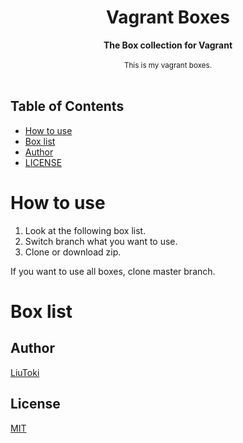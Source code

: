 <h1 align="center">Vagrant Boxes</h1>

<div align="center">
    <strong>The Box collection for Vagrant</strong>
</div>

<br/>

<div align="center">
    <sub>
        This is my vagrant boxes.
    </sub>
</div>

<br/>

## Table of Contents
- [How to use](#how-to-use)
- [Box list](#box-list)
- [Author](#author)
- [LICENSE](#license)

# How to use
1. Look at the following box list.
1. Switch branch what you want to use.
1. Clone or download zip.

If you want to use all boxes, clone master branch.

# Box list

## Author
[LiuToki](https://github.com/LiuToki)

## License
[MIT](./LICENSE)
